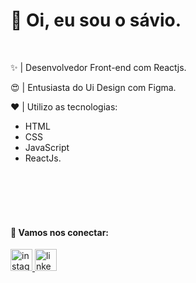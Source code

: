 
# 👋 Oi, eu sou o sávio.

<br>

✨ | Desenvolvedor Front-end com Reactjs.

😍 | Entusiasta do Ui Design com Figma.

❤️ | Utilizo as tecnologias: 

- HTML  
- CSS  
- JavaScript  
- ReactJs. 


<br>
<br>
<br>
<br>

#### 📌 Vamos nos conectar:

<div> 
 <a href="https://www.instagram.com/osaviodamasceno/" target="_blank">
    <img src="https://img.shields.io/static/v1?message=@osaviodamasceno&logo=instagram&label=&color=E4405F&logoColor=white&labelColor=&style=for-the-badge" height="35" alt="instagram logo"  />
  </a><a href="https://linkedin.com/in/saviooliveiradamasceno" target="_blank"><img src="https://img.shields.io/static/v1?message=saviooliveiradamasceno&logo=linkedin&label=&color=0077B5&logoColor=white&labelColor=&style=for-the-badge" height="35" alt="linkedin logo"  />
  </a>  
</div>
